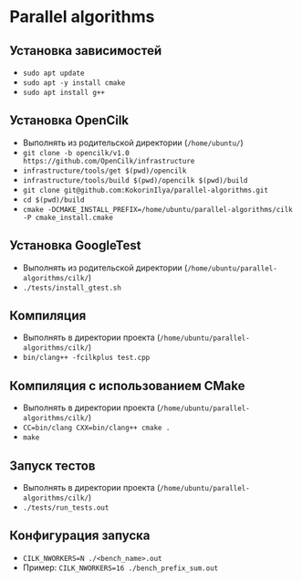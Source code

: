 # Parallel algorithms

## Установка зависимостей
* `sudo apt update`
* `sudo apt -y install cmake`
* `sudo apt install g++`

## Установка OpenCilk

* Выполнять из родительской директории (`/home/ubuntu/`)
* `git clone -b opencilk/v1.0 https://github.com/OpenCilk/infrastructure`
* `infrastructure/tools/get $(pwd)/opencilk`
* `infrastructure/tools/build $(pwd)/opencilk $(pwd)/build`
* `git clone git@github.com:KokorinIlya/parallel-algorithms.git`
* `cd $(pwd)/build`
* `cmake -DCMAKE_INSTALL_PREFIX=/home/ubuntu/parallel-algorithms/cilk -P cmake_install.cmake`

## Установка GoogleTest

* Выполнять из родительской директории (`/home/ubuntu/parallel-algorithms/cilk/`)
* `./tests/install_gtest.sh`

## Компиляция

* Выполнять в директории проекта (`/home/ubuntu/parallel-algorithms/cilk/`)
* `bin/clang++ -fcilkplus test.cpp`

## Компиляция с использованием CMake

* Выполнять в директории проекта (`/home/ubuntu/parallel-algorithms/cilk/`)
* `CC=bin/clang CXX=bin/clang++ cmake .`
* `make`

## Запуск тестов

* Выполнять в директории проекта (`/home/ubuntu/parallel-algorithms/cilk/`)
* `./tests/run_tests.out`

## Конфигурация запуска
* `CILK_NWORKERS=N ./<bench_name>.out`
* Пример: `CILK_NWORKERS=16 ./bench_prefix_sum.out`

